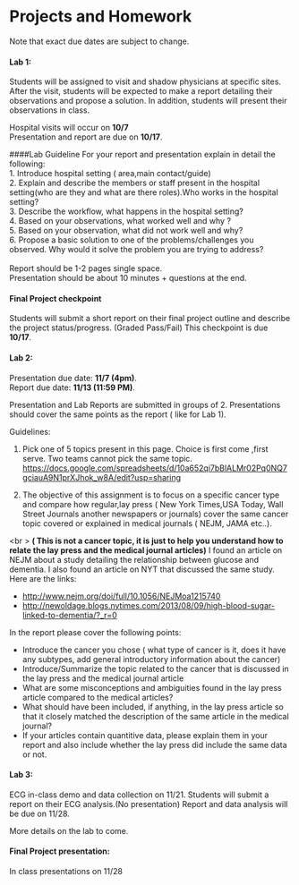 # Projects and Homework

Note that exact due dates are subject to change.


#### Lab 1:  
Students will be assigned to visit and shadow physicians at specific sites. After the visit, students will be expected to make a report detailing their observations and propose a solution. In addition, students will present their observations in class.

Hospital visits will occur on **10/7** <br />
Presentation and report are due on **10/17**. <br />

####Lab Guideline
For your report and presentation explain in detail the following:<br />
	1. Introduce hospital setting ( area,main contact/guide) <br />
	2. Explain and describe the members or staff present in the hospital setting(who are they and what are there roles).Who works 
		in the hospital setting?<br />
	3. Describe the workflow, what happens in the hospital setting?<br />
	4. Based on your observations, what worked well and why ?<br />
	5. Based on your observation, what did not work well and why?<br />
	6. Propose a basic solution to one of the problems/challenges you observed. Why would it solve the problem you are trying to 
		address?<br />
<br />
Report should be 1-2 pages single space.<br />
Presentation should be about 10 minutes + questions at the end. <br />

#### Final Project checkpoint
Students will submit a short report on their final project outline and describe the project status/progress. (Graded Pass/Fail) This checkpoint is due **10/17**.

#### Lab 2: 
Presentation due date: **11/7 (4pm)**. <br />
Report due date: **11/13 (11:59 PM)**. <br />

Presentation and Lab Reports are submitted in groups of 2. Presentations should cover the same points as the report ( like for Lab 1).

Guidelines:
 1. Pick one of 5 topics present in this page. Choice is first come ,first serve. Two teams cannot pick the same topic. <br />
 https://docs.google.com/spreadsheets/d/10a652qi7bBlALMr02Pq0NQ7gciauA9N1prXJhok_w8A/edit?usp=sharing <br />


 2. The objective of this assignment is to focus on  a specific cancer type and compare how regular,lay press ( New York Times,USA Today, Wall Street Journals another newspapers or journals) cover the same cancer topic covered or explained in medical journals ( NEJM, JAMA etc..). 

<br \>
**( This is not  a cancer topic, it is just to help you understand how to relate the lay press and the medical journal articles)**
I found an article on NEJM about a study detailing the relationship between glucose and dementia. I also found an article on NYT that discussed the same study.
Here are the links: <br />
- http://www.nejm.org/doi/full/10.1056/NEJMoa1215740 <br />
- http://newoldage.blogs.nytimes.com/2013/08/09/high-blood-sugar-linked-to-dementia/?_r=0 <br />

In the report please cover the following points:<br />
- Introduce the cancer you chose ( what type of cancer is it, does it have any subtypes, add general introductory information about the cancer)<br />
- Introduce/Summarize the topic related to the cancer that is discussed in the lay press and the medical journal article<br />
- What are some misconceptions and ambiguities found in the lay press article compared to the medical articles?<br />
- What should have been included, if anything, in the lay press article so that it closely matched the description of the same article in the medical journal?<br />
- If your articles contain quantitive data, please explain  them in your report and also include whether the lay press did include the same data or not.<br />



#### Lab 3: 
ECG in-class demo and data collection on 11/21. Students will submit a report on their ECG analysis.(No presentation)
Report and data analysis will be due  on 11/28.

More details on the lab to come.

#### Final Project presentation: 
In class presentations on 11/28




